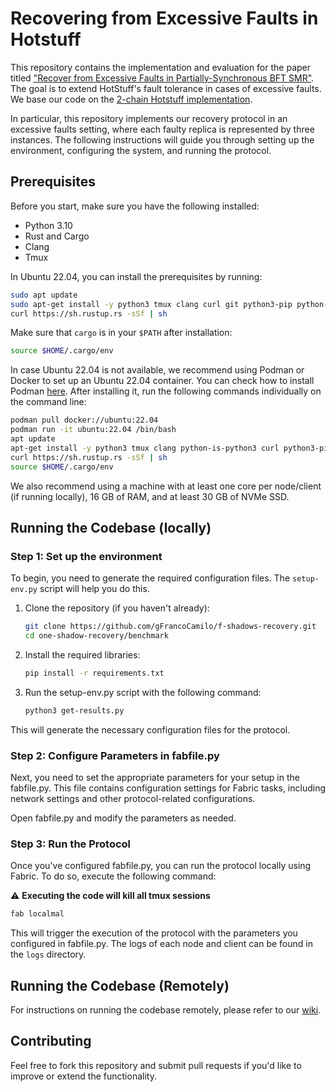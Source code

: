# Recovering from Excessive Faults in Hotstuff


This repository contains the implementation and evaluation for the paper titled ["Recover from Excessive Faults in Partially-Synchronous BFT SMR"](https://eprint.iacr.org/2025/083). The goal is to extend HotStuff's fault tolerance in cases of excessive faults. We base our code on the [2-chain Hotstuff implementation](https://github.com/asonnino/hotstuff). 

In particular, this repository implements our recovery protocol in an excessive faults setting, where each faulty replica is represented by three instances. The following instructions will guide you through setting up the environment, configuring the system, and running the protocol.

## Prerequisites

Before you start, make sure you have the following installed:

- Python 3.10
- Rust and Cargo
- Clang
- Tmux

In Ubuntu 22.04, you can install the prerequisites by running:

```bash
sudo apt update
sudo apt-get install -y python3 tmux clang curl git python3-pip python-is-python3
curl https://sh.rustup.rs -sSf | sh
```

Make sure that `cargo` is in your `$PATH` after installation:

```bash
source $HOME/.cargo/env
```
In case Ubuntu 22.04 is not available, we recommend using Podman or Docker to set up an Ubuntu 22.04 container. You can check how to install Podman [here](https://podman.io). After installing it, run the following commands individually on the command line:

```bash
podman pull docker://ubuntu:22.04
podman run -it ubuntu:22.04 /bin/bash
apt update
apt-get install -y python3 tmux clang python-is-python3 curl python3-pip git
curl https://sh.rustup.rs -sSf | sh
source $HOME/.cargo/env
```

We also recommend using a machine with at least one core per node/client (if running locally), 16 GB of RAM, and at least 30 GB of NVMe SSD.
## Running the Codebase (locally)

### Step 1: Set up the environment

To begin, you need to generate the required configuration files. The `setup-env.py` script will help you do this.

1. Clone the repository (if you haven't already):

    ```bash
    git clone https://github.com/gFrancoCamilo/f-shadows-recovery.git
    cd one-shadow-recovery/benchmark
    ```

2. Install the required libraries:

    ```bash
    pip install -r requirements.txt
    ```

3. Run the setup-env.py script with the following command:

    ```bash
    python3 get-results.py
    ```
This will generate the necessary configuration files for the protocol.

### Step 2: Configure Parameters in fabfile.py

Next, you need to set the appropriate parameters for your setup in the fabfile.py. This file contains configuration settings for Fabric tasks, including network settings and other protocol-related configurations.

Open fabfile.py and modify the parameters as needed.

### Step 3: Run the Protocol
Once you've configured fabfile.py, you can run the protocol locally using Fabric. To do so, execute the following command:

⚠️ **Executing the code will kill all tmux sessions**
```bash
fab localmal
```

This will trigger the execution of the protocol with the parameters you configured in fabfile.py. The logs of each node and client can be found in the `logs` directory.

## Running the Codebase (Remotely)

For instructions on running the codebase remotely, please refer to our [wiki](https://github.com/gFrancoCamilo/f-shadows-recovery/wiki).

## Contributing
Feel free to fork this repository and submit pull requests if you'd like to improve or extend the functionality. 

